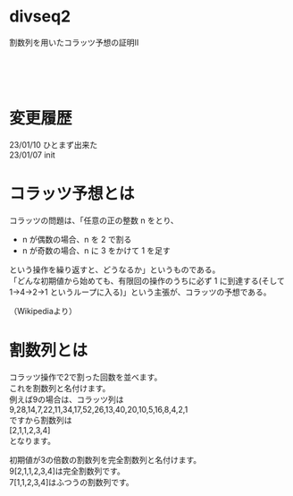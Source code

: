 # divseq2
割数列を用いたコラッツ予想の証明Ⅱ  

<br />
<br />
<br />

# 変更履歴
23/01/10 ひとまず出来た  
23/01/07 init  

# コラッツ予想とは
コラッツの問題は、「任意の正の整数 n をとり、  
  
- n が偶数の場合、n を 2 で割る  
- n が奇数の場合、n に 3 をかけて 1 を足す  
  
という操作を繰り返すと、どうなるか」というものである。  
「どんな初期値から始めても、有限回の操作のうちに必ず 1 に到達する(そして 1→4→2→1 というループに入る)」という主張が、コラッツの予想である。   

（Wikipediaより）  

# 割数列とは
コラッツ操作で2で割った回数を並べます。  
これを割数列と名付けます。  
例えば9の場合は、コラッツ列は  
9,28,14,7,22,11,34,17,52,26,13,40,20,10,5,16,8,4,2,1  
ですから割数列は  
[2,1,1,2,3,4]  
となります。

初期値が3の倍数の割数列を完全割数列と名付けます。  
9[2,1,1,2,3,4]は完全割数列です。  
7[1,1,2,3,4]はふつうの割数列です。  
　  
<br />
<br />
<br />
